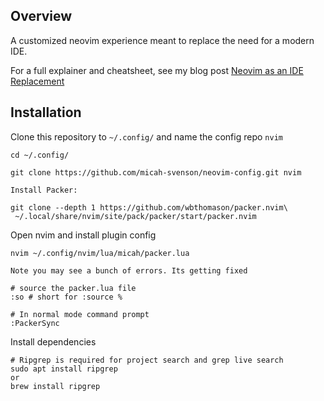 ## Overview

A customized neovim experience meant to replace the need for a modern IDE.

For a full explainer and cheatsheet, see my blog post [Neovim as an IDE Replacement]()


## Installation

Clone this repository to `~/.config/` and name the config repo `nvim`

```shell
cd ~/.config/

git clone https://github.com/micah-svenson/neovim-config.git nvim
```

```
Install Packer:

git clone --depth 1 https://github.com/wbthomason/packer.nvim\
 ~/.local/share/nvim/site/pack/packer/start/packer.nvim
```

Open nvim and install plugin config
```shell
nvim ~/.config/nvim/lua/micah/packer.lua

Note you may see a bunch of errors. Its getting fixed

# source the packer.lua file
:so # short for :source %

# In normal mode command prompt
:PackerSync
```
Install dependencies
```
# Ripgrep is required for project search and grep live search
sudo apt install ripgrep
or
brew install ripgrep
```
